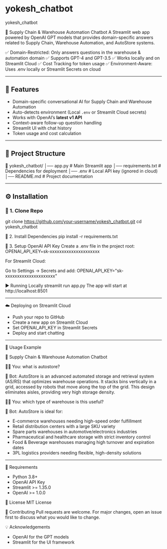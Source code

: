 # yokesh_chatbot
yokesh_chatbot

🤖 Supply Chain & Warehouse Automation Chatbot
A Streamlit web app powered by OpenAI GPT models that provides domain-specific answers related to Supply Chain, Warehouse Automation, and AutoStore systems.

✅ Domain-Restricted: Only answers questions in the warehouse & automation domain
✅ Supports GPT-4 and GPT-3.5
✅ Works locally and on Streamlit Cloud
✅ Cost Tracking for token usage
✅ Environment-Aware: Uses .env locally or Streamlit Secrets on cloud

---

## 🚀 Features
- Domain-specific conversational AI for Supply Chain and Warehouse Automation  
- Auto-detects environment (Local `.env` or Streamlit Cloud secrets)  
- Works with OpenAI’s **latest v1 API**  
- Context-aware follow-up question handling  
- Streamlit UI with chat history  
- Token usage and cost calculation  

---

## 📂 Project Structure

📁 yokesh_chatbot/
│── app.py # Main Streamlit app
│── requirements.txt # Dependencies for deployment
│── .env # Local API key (ignored in cloud)
│── README.md # Project documentation

---

## ⚙️ Installation

### 🔹 1. Clone Repo
git clone https://github.com/your-username/yokesh_chatbot.git
cd yokesh_chatbot

🔹 2. Install Dependencies
pip install -r requirements.txt

🔹 3. Setup OpenAI API Key
Create a .env file in the project root:
OPENAI_API_KEY=sk-xxxxxxxxxxxxxxxxxxxxx

For Streamlit Cloud:

Go to Settings → Secrets and add:
OPENAI_API_KEY="sk-xxxxxxxxxxxxxxxxxxxxx"

▶️ Running Locally
streamlit run app.py
The app will start at http://localhost:8501

---
☁️ Deploying on Streamlit Cloud
- Push your repo to GitHub
- Create a new app on Streamlit Cloud
- Set OPENAI_API_KEY in Streamlit Secrets
- Deploy and start chatting

---
📌 Usage Example

🤖 Supply Chain & Warehouse Automation Chatbot

🧑‍💼 You: what is autostore?

🤖 Bot: AutoStore is an advanced automated storage and retrieval system (AS/RS) 
that optimizes warehouse operations. It stacks bins vertically in a grid, 
accessed by robots that move along the top of the grid. This design 
eliminates aisles, providing very high storage density.

🧑‍💼 You: which type of warehouse is this useful?

🤖 Bot: AutoStore is ideal for:
- E-commerce warehouses needing high-speed order fulfillment  
- Retail distribution centers with a large SKU variety  
- Spare parts warehouses in automotive/electronics industries  
- Pharmaceutical and healthcare storage with strict inventory control  
- Food & Beverage warehouses managing high turnover and expiration dates  
- 3PL logistics providers needing flexible, high-density solutions

---
📌 Requirements
- Python 3.8+
- OpenAI API Key
- Streamlit >= 1.35.0
- OpenAI >= 1.0.0

📜 License
MIT License

🤝 Contributing
Pull requests are welcome. For major changes, open an issue first to discuss what you would like to change.

💡 Acknowledgements
- OpenAI for the GPT models
- Streamlit for the UI framework
